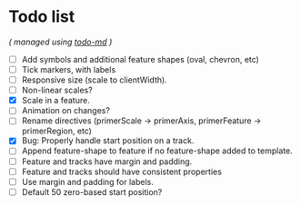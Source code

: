 # Todo list

_\( managed using [todo-md](https://github.com/Hypercubed/todo-md) \)_

- [ ] Add symbols and additional feature shapes (oval, chevron, etc)
- [ ] Tick markers, with labels
- [ ] Responsive size (scale to clientWidth).
- [ ] Non-linear scales?
- [x] Scale in a feature.
- [ ] Animation on changes?
- [ ] Rename directives (primerScale -> primerAxis, primerFeature -> primerRegion, etc)
- [x] Bug: Properly handle start position on a track.
- [ ] Append feature-shape to feature if no feature-shape added to template.
- [ ] Feature and tracks have margin and padding.
- [ ] Feature and tracks should have consistent properties
- [ ] Use margin and padding for labels.
- [ ] Default 50 zero-based start position?
